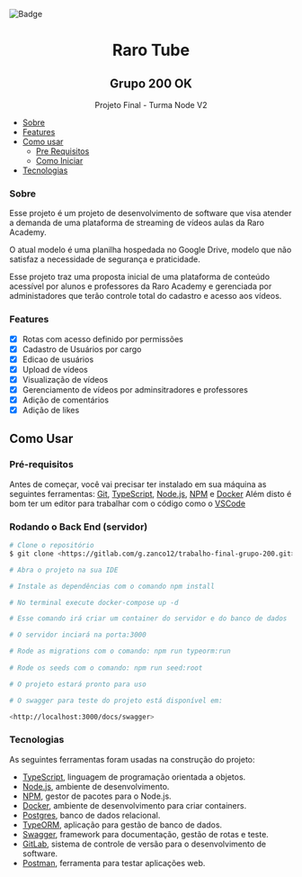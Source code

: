 
![Badge](https://img.shields.io/badge/RARO-Raro%20Tube-blue?style=for-the-badge&logo=ghostt) 

<h1 align="center">Raro Tube</h1> 

<h2 align="center">Grupo 200 OK </h2> 

<p align="center">Projeto Final - Turma Node V2 </p>

   * [Sobre](#Sobre)
   * [Features](#features)
   * [Como usar](#como-usar)
      * [Pre Requisitos](#pré-requisitos)
      * [Como Iniciar](#rodando-o-back-end)
   * [Tecnologias](#tecnologias)

### Sobre

Esse projeto é um projeto de desenvolvimento de software que visa atender a demanda de uma plataforma de streaming de vídeos aulas da Raro Academy.

O atual modelo é uma planilha hospedada no Google Drive, modelo que não satisfaz a necessidade de segurança e praticidade.

Esse projeto traz uma proposta inicial de uma plataforma de conteúdo acessível por alunos e professores da Raro Academy e gerenciada por administadores que terão controle total do cadastro e acesso aos vídeos.


### Features

- [x] Rotas com acesso definido por permissões
- [x] Cadastro de Usuários por cargo
- [x] Edicao de usuários
- [x] Upload de vídeos 
- [x] Visualização de vídeos 
- [x] Gerenciamento de vídeos por adminsitradores e professores
- [x] Adição de comentários
- [x] Adição de likes

## Como Usar

### Pré-requisitos

Antes de começar, você vai precisar ter instalado em sua máquina as seguintes ferramentas:
[Git](https://git-scm.com), [TypeScript](https://www.typescriptlang.org/), [Node.js](https://nodejs.org/en/), [NPM](https://www.npmjs.com/) e [Docker](https://www.docker.com) 
Além disto é bom ter um editor para trabalhar com o código como o [VSCode](https://code.visualstudio.com/)

### Rodando o Back End (servidor)

```bash
# Clone o repositório
$ git clone <https://gitlab.com/g.zanco12/trabalho-final-grupo-200.git>

# Abra o projeto na sua IDE

# Instale as dependências com o comando npm install

# No terminal execute docker-compose up -d

# Esse comando irá criar um container do servidor e do banco de dados

# O servidor inciará na porta:3000

# Rode as migrations com o comando: npm run typeorm:run
 
# Rode os seeds com o comando: npm run seed:root

# O projeto estará pronto para uso

# O swagger para teste do projeto está disponível em: 

<http://localhost:3000/docs/swagger>

```


### Tecnologias

As seguintes ferramentas foram usadas na construção do projeto:

- [TypeScript](https://www.typescriptlang.org/), linguagem de programação orientada a objetos.
- [Node.js](https://nodejs.org/en/), ambiente de desenvolvimento.
- [NPM](https://www.npmjs.com/), gestor de pacotes para o Node.js.
- [Docker](https://www.docker.com/), ambiente de desenvolvimento para criar containers.
- [Postgres](https://www.postgresql.org/), banco de dados relacional.
- [TypeORM](https://typeorm.io/), aplicação para gestão de banco de dados.
- [Swagger](https://swagger.io/), framework para documentação, gestão de rotas e teste.
- [GitLab](https://gitlab.com/), sistema de controle de versão para o desenvolvimento de software.
- [Postman](https://www.getpostman.com/), ferramenta para testar aplicações web.


